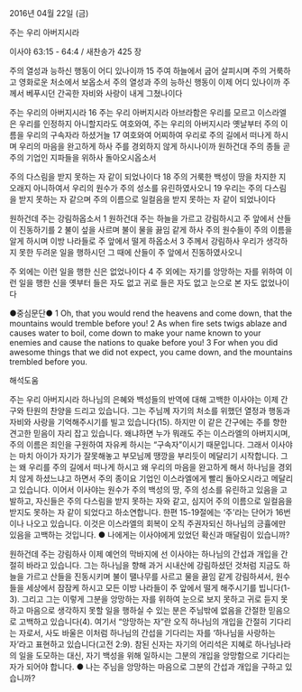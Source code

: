 2016년 04월 22일 (금)

주는 우리 아버지시라



이사야 63:15 - 64:4 / 새찬송가 425 장


주의 열성과 능하신 행동이 어디 있나이까
15 주여 하늘에서 굽어 살피시며 주의 거룩하고 영화로운 처소에서 보옵소서 주의 열성과 주의 능하신 행동이 이제 어디 있나이까 주께서 베푸시던 간곡한 자비와 사랑이 내게 그쳤나이다

주는 우리의 아버지시라 
16 주는 우리 아버지시라 아브라함은 우리를 모르고 이스라엘은 우리를 인정하지 아니할지라도 여호와여, 주는 우리의 아버지시라 옛날부터 주의 이름을 우리의 구속자라 하셨거늘
17 여호와여 어찌하여 우리로 주의 길에서 떠나게 하시며 우리의 마음을 완고하게 하사 주를 경외하지 않게 하시나이까 원하건대 주의 종들 곧 주의 기업인 지파들을 위하사 돌아오시옵소서

주의 다스림을 받지 못하는 자 같이 되었나이다
18 주의 거룩한 백성이 땅을 차지한 지 오래지 아니하여서 우리의 원수가 주의 성소를 유린하였사오니 19 우리는 주의 다스림을 받지 못하는 자 같으며 주의 이름으로 일컬음을 받지 못하는 자 같이 되었나이다

원하건데 주는 강림하옵소서
1 원하건대 주는 하늘을 가르고 강림하시고 주 앞에서 산들이 진동하기를 2 불이 섶을 사르며 불이 물을 끓임 같게 하사 주의 원수들이 주의 이름을 알게 하시며 이방 나라들로 주 앞에서 떨게 하옵소서 3 주께서 강림하사 우리가 생각하지 못한 두려운 일을 행하시던 그 때에 산들이 주 앞에서 진동하였사오니

주 외에는 이런 일을 행한 신은 없었나이다
4 주 외에는 자기를 앙망하는 자를 위하여 이런 일을 행한 신을 옛부터 들은 자도 없고 귀로 들은 자도 없고 눈으로 본 자도 없었나이다

●중심문단● 1 Oh, that you would rend the heavens and come down, that the mountains would tremble before you! 2 As when fire sets twigs ablaze and causes water to boil, come down to make your name known to your enemies and cause the nations to quake before you! 3 For when you did awesome things that we did not expect, you came down, and the mountains trembled before you.

해석도움





주는 우리 아버지시라
하나님의 은혜와 백성들의 반역에 대해 고백한 이사야는 이제 간구와 탄원의 찬양을 드리고 있습니다. 그는 주님께 자기의 처소를 위했던 열정과 행동과 자비와 사랑을 기억해주시기를 빌고 있습니다(15). 하지만 이 같은 간구에는 주를 향한 견고한 믿음이 자리 잡고 있습니다. 왜냐하면 누가 뭐래도 주는 이스라엘의 아버지시며, 주의 이름은 죄인을 구원하여 자유케 하시는 “구속자”이시기 때문입니다. 그래서 이사야는 마치 아이가 자기가 잘못해놓고 부모님께 땡깡을 부리듯이 메달리기 시작합니다. 그는 왜 우리를 주의 길에서 떠나게 하시고 왜 우리의 마음을 완고하게 해서 하나님을 경외치 않게 하셨느냐고 하면서 주의 종이요 기업인 이스라엘에게 빨리 돌아오시라고 메달리고 있습니다. 이어서 이사야는 원수가 주의 백성의 땅, 주의 성소를 유린하고 있음을 고발하고, 자신들은 주의 다스림을 받지 못하는 자와 같고, 심지어 주의 이름으로 일컬음을 받지도 못하는 자 같이 되었다고 하소연합니다. 한편 15-19절에는 ‘주’라는 단어가 16번이나 나오고 있습니다. 이것은 이스라엘의 회복이 오직 주권자되신 하나님의 긍휼에만 있음을 고백하는 것입니다.
● 나에게는 이사야에게 있었던 확신과 매달림이 있습니까?

원하건데 주는 강림하사
이제 예언의 막바지에 선 이사야는 하나님의 간섭과 개입을 간절히 바라고 있습니다. 그는 하나님을 향해 과거 시내산에 강림하셨던 것처럼 지금도 하늘을 가르고 산들을 진동시키며 불이 땔나무를 사르고 물을 끓임 같게 강림하셔서, 원수들을 세상에서 잠잠케 하시고 모든 이방 나라들이 주 앞에서 떨게 해주시기를 빕니다(1-3). 그리고 그는 이렇게 그분을 앙망하는 자를 위하여 눈으로 보지 못하고 귀로 듣지 못하고 마음으로 생각하지 못할 일을 행하실 수 있는 분은 주님밖에 없음을 간절한 믿음으로 고백하고 있습니다(4). 여기서 “앙망하는 자”란 오직 하나님의 개입을 간절히 기다리는 자로서, 사도 바울은 이처럼 하나님의 간섭을 기다리는 자를 ‘하나님을 사랑하는 자’라고 표현하고 있습니다(고전 2:9). 참된 신자는 자기의 어리석은 지혜로 하나님나라의 일을 도모하는 대신, 자기 백성을 위해 일하시는 그분의 개입을 앙망함으로 기다리는 자가 되어야 합니다.
● 나는 주님을 앙망하는 마음으로 그분의 간섭과 개입을 구하고 있습니까?